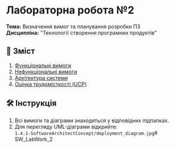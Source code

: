 # Лабораторна робота №2 
**Тема:** Визначення вимог та планування розробки ПЗ  
**Дисципліна:** "Технології створення програмних продуктів"

## 📌 Зміст
1. [Функціональні вимоги](1.3-FuncNonFuncRequirements/1.3.1-FR/README.md)
2. [Нефункціональні вимоги](1.3-FuncNonFuncRequirements/1.3.4-NFRUserInterfaceOUTPUT/README.md)
3. [Архітектура системи](1.4-SoftwareProjectPlanning/1.4.1-SoftwareArchitectConcept/README.md)
4. [Оцінка трудомісткості (UCP)](1.4-SoftwareProjectPlanning/1.4.2-UCPEstimationSize/README.md)

## 🛠 Інструкція
1. Всі вимоги та діаграми знаходяться у відповідних підпапках.
2. Для перегляду UML-діаграми відкрийте:  
   `1.4.1-SoftwareArchitectConcept/deployment_diagram.jpg`# SW_LabWork_2
